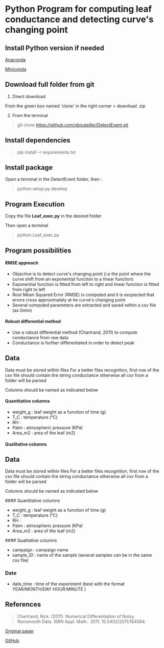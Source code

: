 # Python Program for computing leaf conductance and detecting curve's changing point


## Install Python version if needed

[Anaconda](https://www.anaconda.com/products/individual)

[Miniconda](https://docs.conda.io/en/latest/miniconda.html)


## Download full folder from git

1. Direct download

From the green box  named 'clone' in the right corner > download .zip

2. From the terminal

>
> git clone https://github.com/xbouteiller/DetectEvent.git
>



## Install dependencies

>
> pip install -r requirements.txt 
>


## Install package

Open a terminal in the DetectEvent folder, then :

>
> python setup.py develop
>


## Program Execution

Copy the file **Leaf_exec.py** in the desired folder

Then open a terminal 


>
> python Leaf_exec.py
>

## Program possibilities

#### RMSE approach

- Objective is to detect curve's changing point (i.e the point where the curve shift from an exponential function to a linear function)
- Exponential function is fitted from left to right and linear function is fitted from right to left
- Root Mean Squared Error (RMSE) is computed and it is excpected that errors cross  approximately at he curve's changing point
- Several computed parameters are extracted and saved within a csv file (as Gmin)


#### Robust differential method

- Use a robust differential method (Chartrand, 2011) to compute conductance from raw data 
- Conductance is further differentiated in order to detect peak


## Data

Data must be stored within files
For a better files recognition, first row of the csv file should contain the string conductance otherwise all csv from a folder will be parsed

Columns should be named as indicated below


#### Quantitative columns

- weight_g : leaf weight as a function of time (g)
- T_C : temperature (°C)
- RH : 
- Patm : atmospheric pressure (KPa)
- Area_m2 : area of the leaf (m2)

#### Qualitative columns



## Data

Data must be stored within files
For a better files recognition, first row of the csv file should contain the string conductance otherwise all csv from a folder will be parsed

Columns should be named as indicated below

#### Quantitative columns 

- weight_g : leaf weight as a function of time (g)
- T_C : temperature (°C)
- RH : 
- Patm : atmospheric pressure (KPa)
- Area_m2 : area of the leaf (m2)

#### Qualitative columns 

- campaign : campaign name
- sample_ID : name of the sample (several samples can be in the same csv file)

### Date

- date_time : time of the experiment (best with the format YEAR/MONTH/DAY HOUR:MINUTE )


## References


> Chartrand, Rick. (2011). Numerical Differentiation of Noisy, Nonsmooth Data. ISRN Appl. Math.. 2011. 10.5402/2011/164564. 

[Original paper](https://www.hindawi.com/journals/isrn/2011/164564/)

[GitHub](https://github.com/xbouteiller/tvregdiff)